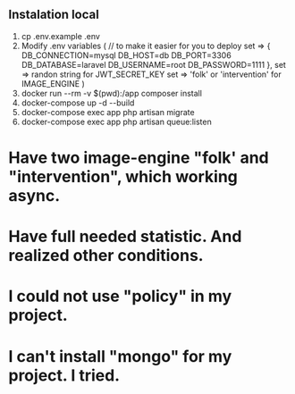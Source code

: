 ## Instalation local
1. cp .env.example .env
2. Modify .env variables (
    // to make it easier for you to deploy
    set => {
        DB_CONNECTION=mysql
        DB_HOST=db
        DB_PORT=3306
        DB_DATABASE=laravel
        DB_USERNAME=root
        DB_PASSWORD=1111
    }, 
    set => randon string for JWT_SECRET_KEY
    set => 'folk' or 'intervention' for IMAGE_ENGINE
)
3. docker run --rm -v $(pwd):/app composer install
4. docker-compose up -d --build
5. docker-compose exec app php artisan migrate
6. docker-compose exec app php artisan queue:listen

# Have two image-engine "folk' and "intervention", which working async.
# Have full needed statistic. And realized other conditions.

# I could not use "policy" in my project.
# I can't install "mongo" for my project. I tried.